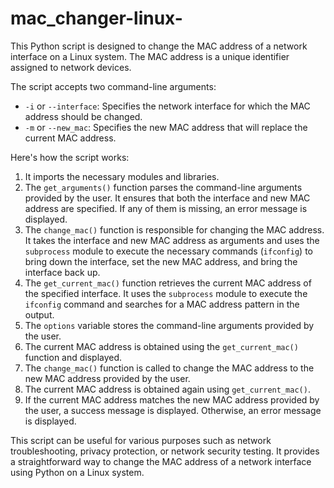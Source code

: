 # mac_changer-linux-

This Python script is designed to change the MAC address of a network interface on a Linux system. The MAC address is a unique identifier assigned to network devices.

The script accepts two command-line arguments:
- `-i` or `--interface`: Specifies the network interface for which the MAC address should be changed.
- `-m` or `--new_mac`: Specifies the new MAC address that will replace the current MAC address.

Here's how the script works:

1. It imports the necessary modules and libraries.
2. The `get_arguments()` function parses the command-line arguments provided by the user. It ensures that both the interface and new MAC address are specified. If any of them is missing, an error message is displayed.
3. The `change_mac()` function is responsible for changing the MAC address. It takes the interface and new MAC address as arguments and uses the `subprocess` module to execute the necessary commands (`ifconfig`) to bring down the interface, set the new MAC address, and bring the interface back up.
4. The `get_current_mac()` function retrieves the current MAC address of the specified interface. It uses the `subprocess` module to execute the `ifconfig` command and searches for a MAC address pattern in the output.
5. The `options` variable stores the command-line arguments provided by the user.
6. The current MAC address is obtained using the `get_current_mac()` function and displayed.
7. The `change_mac()` function is called to change the MAC address to the new MAC address provided by the user.
8. The current MAC address is obtained again using `get_current_mac()`.
9. If the current MAC address matches the new MAC address provided by the user, a success message is displayed. Otherwise, an error message is displayed.

This script can be useful for various purposes such as network troubleshooting, privacy protection, or network security testing. It provides a straightforward way to change the MAC address of a network interface using Python on a Linux system.
